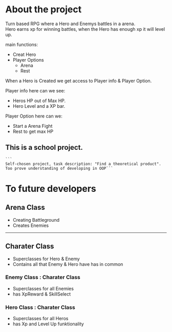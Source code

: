 # About the project
Turn based RPG where a Hero and Enemys battles in a arena.<br />
Hero earns xp for winning battles, when the Hero has enough xp it will level up.

main functions:
* Creat Hero
* Player Options
    * Arena
    *  Rest

When a Hero is Created we get access to Player info & Player Option.

Player info here can we see:
* Heros HP out of Max HP. 
* Hero Level and a XP bar.

Player Option here can we:
* Start a Arena Fight
* Rest to get max HP

## This is a school project.
    ```
    Self-chosen project, task description: "Find a theoretical product".
    Too prove understanding of developing in OOP```
    

# To future developers

## Arena Class
* Creating Battleground
* Creates Enemies

-----

## Charater Class
* Superclasses for Hero & Enemy 
* Contains all that Enemy & Hero have has in common

### Enemy Class : Charater Class
* Superclasses for all Enemies
* has XpReward & SkillSelect

### Hero Class : Charater Class
* Superclasses for all Heros
* has Xp and Level Up funktionality
